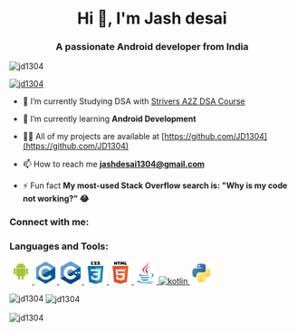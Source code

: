 <h1 align="center">Hi 👋, I'm Jash desai</h1>
<h3 align="center">A passionate Android developer from India</h3>

<p align="left"> <img src="https://komarev.com/ghpvc/?username=jd1304&label=Profile%20views&color=0e75b6&style=flat" alt="jd1304" /> </p>

<p align="left"> <a href="https://github.com/ryo-ma/github-profile-trophy"><img src="https://github-profile-trophy.vercel.app/?username=jd1304" alt="jd1304" /></a> </p>

- 🔭 I’m currently Studying DSA with [Strivers A2Z DSA Course](https://github.com/JD1304/DSA-takeUforward)

- 🌱 I’m currently learning **Android Development**

- 👨‍💻 All of my projects are available at [https://github.com/JD1304](https://github.com/JD1304)

- 📫 How to reach me **jashdesai1304@gmail.com**

- ⚡ Fun fact **My most-used Stack Overflow search is: "Why is my code not working?" 😂**

<h3 align="left">Connect with me:</h3>
<p align="left">
</p>

<h3 align="left">Languages and Tools:</h3>
<p align="left"> <a href="https://developer.android.com" target="_blank" rel="noreferrer"> <img src="https://raw.githubusercontent.com/devicons/devicon/master/icons/android/android-original-wordmark.svg" alt="android" width="40" height="40"/> </a> <a href="https://www.cprogramming.com/" target="_blank" rel="noreferrer"> <img src="https://raw.githubusercontent.com/devicons/devicon/master/icons/c/c-original.svg" alt="c" width="40" height="40"/> </a> <a href="https://www.w3schools.com/cpp/" target="_blank" rel="noreferrer"> <img src="https://raw.githubusercontent.com/devicons/devicon/master/icons/cplusplus/cplusplus-original.svg" alt="cplusplus" width="40" height="40"/> </a> <a href="https://www.w3schools.com/css/" target="_blank" rel="noreferrer"> <img src="https://raw.githubusercontent.com/devicons/devicon/master/icons/css3/css3-original-wordmark.svg" alt="css3" width="40" height="40"/> </a> <a href="https://www.w3.org/html/" target="_blank" rel="noreferrer"> <img src="https://raw.githubusercontent.com/devicons/devicon/master/icons/html5/html5-original-wordmark.svg" alt="html5" width="40" height="40"/> </a> <a href="https://www.java.com" target="_blank" rel="noreferrer"> <img src="https://raw.githubusercontent.com/devicons/devicon/master/icons/java/java-original.svg" alt="java" width="40" height="40"/> </a> <a href="https://kotlinlang.org" target="_blank" rel="noreferrer"> <img src="https://www.vectorlogo.zone/logos/kotlinlang/kotlinlang-icon.svg" alt="kotlin" width="40" height="40"/> </a> <a href="https://www.python.org" target="_blank" rel="noreferrer"> <img src="https://raw.githubusercontent.com/devicons/devicon/master/icons/python/python-original.svg" alt="python" width="40" height="40"/> </a> </p>

<p><img align="left" src="https://github-readme-stats.vercel.app/api/top-langs?username=jd1304&show_icons=true&locale=en&layout=compact" alt="jd1304" /></p>

<p>&nbsp;<img align="center" src="https://github-readme-stats.vercel.app/api?username=jd1304&show_icons=true&locale=en" alt="jd1304" /></p>

<p><img align="center" src="https://github-readme-streak-stats.herokuapp.com/?user=jd1304&" alt="jd1304" /></p>
